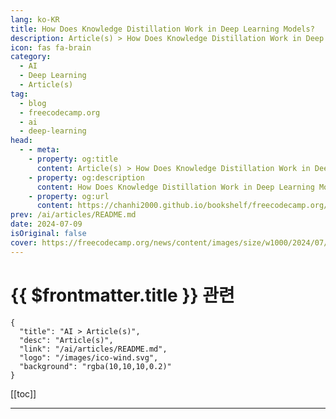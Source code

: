 ```yaml
---
lang: ko-KR
title: How Does Knowledge Distillation Work in Deep Learning Models?
description: Article(s) > How Does Knowledge Distillation Work in Deep Learning Models?
icon: fas fa-brain
category: 
  - AI
  - Deep Learning
  - Article(s)
tag: 
  - blog
  - freecodecamp.org
  - ai
  - deep-learning
head:
  - - meta:
    - property: og:title
      content: Article(s) > How Does Knowledge Distillation Work in Deep Learning Models?
    - property: og:description
      content: How Does Knowledge Distillation Work in Deep Learning Models?
    - property: og:url
      content: https://chanhi2000.github.io/bookshelf/freecodecamp.org/knowledge-distillation-in-deep-learning-models.html
prev: /ai/articles/README.md
date: 2024-07-09
isOriginal: false
cover: https://freecodecamp.org/news/content/images/size/w1000/2024/07/kenny-eliason-5afenxnLDjs-unsplash.jpg
---
```


# {{ $frontmatter.title }} 관련

```component VPCard
{
  "title": "AI > Article(s)",
  "desc": "Article(s)",
  "link": "/ai/articles/README.md",
  "logo": "/images/ico-wind.svg",
  "background": "rgba(10,10,10,0.2)"
}
```

[[toc]]

---

<SiteInfo
  name="How Does Knowledge Distillation Work in Deep Learning Models?"
  desc="Deep learning models have transformed several industries, including computer vision and natural language processing. However, the rising complexity and resource requirements of these models have motivated academics to look into ways to condense their knowledge into more compact and efficient forms. Knowledge distillation, a strategy for transferring knowledge from a..."
  url="https://freecodecamp.org/news/knowledge-distillation-in-deep-learning-models/"
  logo="https://cdn.freecodecamp.org/universal/favicons/favicon.ico"
  preview="https://freecodecamp.org/news/content/images/size/w1000/2024/07/kenny-eliason-5afenxnLDjs-unsplash.jpg"/>

<!-- TODO: 작성 -->

